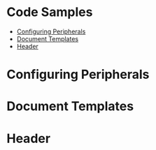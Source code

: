 # Code Samples   
- [Configuring Peripherals](#Configuring-Peripherals)   
- [Document Templates](#Document-Templates)   
- [Header](#Header)   
# Configuring Peripherals   
# Document Templates   
# Header   
